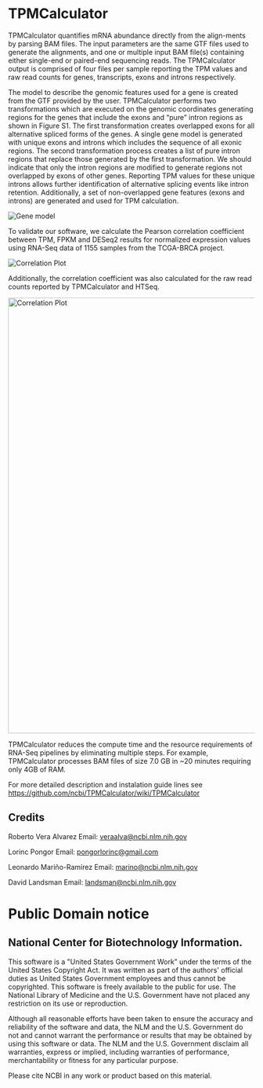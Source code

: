 TPMCalculator
===

TPMCalculator quantifies mRNA abundance directly from the align-ments by parsing BAM files. 
The input parameters are the same GTF files used to generate the alignments, and one or 
multiple input BAM file(s) containing either single-end or paired-end sequencing reads. 
The TPMCalculator output is comprised of four files per sample reporting the TPM values 
and raw read counts for genes, transcripts, exons and introns respectively.

The model to describe the genomic features used for a gene is created from the GTF provided 
by the user. TPMCalculator performs two transformations which are executed on the genomic 
coordinates generating regions for the genes that include the exons and “pure” intron 
regions as shown in Figure S1. The first transformation creates overlapped exons for 
all alternative spliced forms of the genes. A single gene model is generated with unique 
exons and introns which includes the sequence of all exonic regions. The second transformation 
process creates a list of pure intron regions that replace those generated by the first 
transformation. We should indicate that only the intron regions are modified to generate 
regions not overlapped by exons of other genes. Reporting TPM values for these unique 
introns allows further identification of alternative splicing events like intron retention.
Additionally, a set of non-overlapped gene features (exons and introns) are generated and 
used for TPM calculation.

![Gene model](https://github.com/ncbi/TPMCalculator/raw/develop/doc/Gene_model.png)

To validate our software, we calculate the Pearson correlation coefficient between TPM, FPKM 
and DESeq2 results for normalized expression values using RNA-Seq data of 1155 samples from 
the TCGA-BRCA project.

![Correlation Plot](https://github.com/ncbi/TPMCalculator/raw/develop/doc/Figure_1.jpg)

Additionally, the correlation coefficient was also calculated for the raw read counts 
reported by TPMCalculator and HTSeq.

<img src="https://github.com/ncbi/TPMCalculator/raw/develop/doc/Figure_2.jpg" alt="Correlation Plot"  width="888" />

TPMCalculator reduces the compute time and the resource requirements of RNA-Seq pipelines 
by eliminating multiple steps. For example, TPMCalculator processes BAM files of size 7.0 GB 
in ~20 minutes requiring only 4GB of RAM. 

For more detailed description and instalation guide lines see https://github.com/ncbi/TPMCalculator/wiki/TPMCalculator

## Credits

Roberto Vera Alvarez
Email: veraalva@ncbi.nlm.nih.gov

Lorinc Pongor
Email: pongorlorinc@gmail.com

Leonardo Mariño-Ramírez
Email: marino@ncbi.nlm.nih.gov

David Landsman
Email: landsman@ncbi.nlm.nih.gov

# Public Domain notice

## National Center for Biotechnology Information.

This software is a "United States Government Work" under the terms of the United States
Copyright Act. It was written as part of the authors' official duties as United States
Government employees and thus cannot be copyrighted. This software is freely available
to the public for use. The National Library of Medicine and the U.S. Government have not
placed any restriction on its use or reproduction.

Although all reasonable efforts have been taken to ensure the accuracy and reliability
of the software and data, the NLM and the U.S. Government do not and cannot warrant the
performance or results that may be obtained by using this software or data. The NLM and
the U.S. Government disclaim all warranties, express or implied, including warranties
of performance, merchantability or fitness for any particular purpose.

Please cite NCBI in any work or product based on this material.

